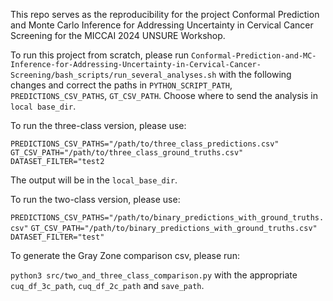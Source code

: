 This repo serves as the reproducibility for the project Conformal Prediction and Monte Carlo Inference for Addressing Uncertainty in Cervical Cancer Screening for the MICCAI 2024 UNSURE Workshop.

To run this project from scratch, please run `Conformal-Prediction-and-MC-Inference-for-Addressing-Uncertainty-in-Cervical-Cancer-Screening/bash_scripts/run_several_analyses.sh` with the following changes and correct the paths in `PYTHON_SCRIPT_PATH`, `PREDICTIONS_CSV_PATHS`, `GT_CSV_PATH`. Choose where to send the analysis in `local base_dir`.

To run the three-class version, please use:

`PREDICTIONS_CSV_PATHS="/path/to/three_class_predictions.csv"`
`GT_CSV_PATH="/path/to/three_class_ground_truths.csv"`
`DATASET_FILTER="test2`

The output will be in the `local_base_dir`.

To run the two-class version, please use:

`PREDICTIONS_CSV_PATHS="/path/to/binary_predictions_with_ground_truths.csv"`
`GT_CSV_PATH="/path/to/binary_predictions_with_ground_truths.csv"`
`DATASET_FILTER="test"`

To generate the Gray Zone comparison csv, please run:

`python3 src/two_and_three_class_comparison.py` with the appropriate `cuq_df_3c_path`, `cuq_df_2c_path` and `save_path`.